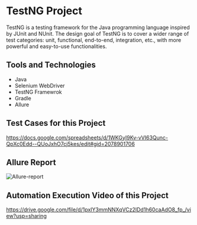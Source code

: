 # TestNG Project
TestNG is a testing framework for the Java programming language inspired by JUnit and NUnit. The design goal of TestNG is to cover a wider range of test categories: unit, functional, end-to-end, integration, etc., with more powerful and easy-to-use functionalities. 
## Tools and Technologies
- Java
- Selenium WebDriver
- TestNG Framewrok
- Gradle
- Allure
## Test Cases for this Project
https://docs.google.com/spreadsheets/d/1WKGyI9Kv-vVI63Qunc-QpXc0Edd--QUoJxhO7cj5kes/edit#gid=2078901706

## Allure Report 
![Allure-report](https://github.com/ShahriarPriyo/TestNG-Dmoney/assets/46930074/c5731c50-0170-448c-8e6c-97b0b29f0f43)


## Automation Execution Video of this Project
https://drive.google.com/file/d/1pxIY3mmNNXqVCz2IDd1h60caAdO8_fp_/view?usp=sharing

